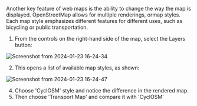 Another key feature of web maps is the ability to change the way the map is displayed. OpenStreetMap allows for multiple renderings, ormap styles. Each map style emphasizes different features for different uses, such as bicycling or public transportation.
1. From the controls on the right-hand side of the map, select the Layers button:

![Screenshot from 2024-01-23 16-24-34](https://github.com/Open-Tech-Community/learn-open-mapping-101/assets/10881526/f9b5d427-3b59-4fcc-976d-e23280e58252)

2. This opens a list of available map styles, as shown:

![Screenshot from 2024-01-23 16-24-47](https://github.com/Open-Tech-Community/learn-open-mapping-101/assets/10881526/7f84282c-38cb-4b5c-92f9-d5ef7e315712)

4. Choose 'CyclOSM' style and notice the difference in the rendered map.
5. Then choose 'Transport Map' and compare it with 'CyclOSM'
